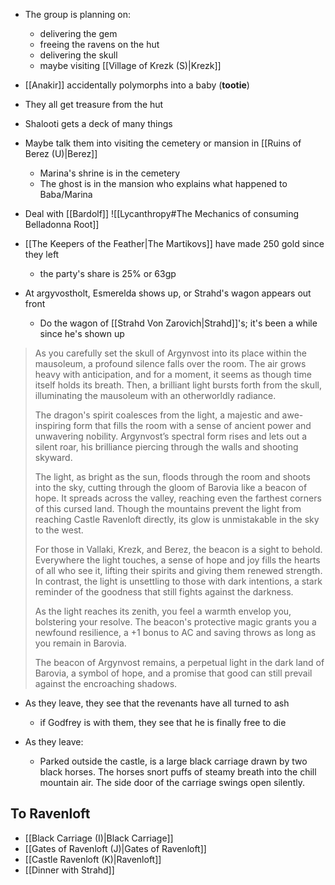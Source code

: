 - The group is planning on:
	- delivering the gem
	- freeing the ravens on the hut
	- delivering the skull
	- maybe visiting [[Village of Krezk (S)|Krezk]]

- [[Anakir]] accidentally polymorphs into a baby (**tootie**)
- They all get treasure from the hut
- Shalooti gets a deck of many things

- Maybe talk them into visiting the cemetery or mansion in [[Ruins of Berez (U)|Berez]]
	- Marina's shrine is in the cemetery
	- The ghost is in the mansion who explains what happened to Baba/Marina
	
- Deal with [[Bardolf]]
![[Lycanthropy#The Mechanics of consuming Belladonna Root]]


- [[The Keepers of the Feather|The Martikovs]] have made 250 gold since they left
	- the party's share is 25% or 63gp

- At argyvostholt, Esmerelda shows up, or Strahd's wagon appears out front
	- Do the wagon of [[Strahd Von Zarovich|Strahd]]'s; it's been a while since he's shown up

>As you carefully set the skull of Argynvost into its place within the mausoleum, a profound silence falls over the room. The air grows heavy with anticipation, and for a moment, it seems as though time itself holds its breath. Then, a brilliant light bursts forth from the skull, illuminating the mausoleum with an otherworldly radiance.
>
>The dragon's spirit coalesces from the light, a majestic and awe-inspiring form that fills the room with a sense of ancient power and unwavering nobility. Argynvost’s spectral form rises and lets out a silent roar, his brilliance piercing through the walls and shooting skyward.
>
>The light, as bright as the sun, floods through the room and shoots into the sky, cutting through the gloom of Barovia like a beacon of hope. It spreads across the valley, reaching even the farthest corners of this cursed land. Though the mountains prevent the light from reaching Castle Ravenloft directly, its glow is unmistakable in the sky to the west.
>
>For those in Vallaki, Krezk, and Berez, the beacon is a sight to behold. Everywhere the light touches, a sense of hope and joy fills the hearts of all who see it, lifting their spirits and giving them renewed strength. In contrast, the light is unsettling to those with dark intentions, a stark reminder of the goodness that still fights against the darkness.
>
>As the light reaches its zenith, you feel a warmth envelop you, bolstering your resolve. The beacon's protective magic grants you a newfound resilience, a +1 bonus to AC and saving throws as long as you remain in Barovia.
>
>The beacon of Argynvost remains, a perpetual light in the dark land of Barovia, a symbol of hope, and a promise that good can still prevail against the encroaching shadows.

- As they leave, they see that the revenants have all turned to ash
	- if Godfrey is with them, they see that he is finally free to die

- As they leave:
	- Parked outside the castle, is a large black carriage drawn by two black horses. The horses snort puffs of steamy breath into the chill mountain air. The side door of the carriage swings open silently.

 
## To Ravenloft
- [[Black Carriage (I)|Black Carriage]]
- [[Gates of Ravenloft (J)|Gates of Ravenloft]]
- [[Castle Ravenloft (K)|Ravenloft]]
- [[Dinner with Strahd]]
 
 